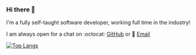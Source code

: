 ### Hi there 👋

I'm a fully self-taught software developer, working full time in the industry!

I am always open for a chat on :octocat: [GitHub](https://github.com/adamwoodhead) or 📨 [Email](mailto:info@adamwoodhead.co.uk)

[![Top Langs](https://github-readme-stats.vercel.app/api/top-langs/?username=adamwoodhead&layout=compact)](https://github.com/adamwoodhead/github-readme-stats)
